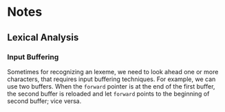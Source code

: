 # Notes



## Lexical Analysis

### Input Buffering

Sometimes for recognizing an lexeme, we need to look ahead one or more characters, that requires input buffering techniques. For example, we can use two buffers. When the `forward` pointer is at the end of the first buffer, the second buffer is reloaded and let `forward` points to the beginning of second buffer; vice versa.
